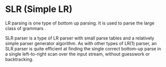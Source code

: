 # SLR (Simple LR)
LR parsing is one type of bottom up parsing. It is used to parse the large class of grammars .

SLR parser is a type of LR parser with small parse tables and a relatively simple parser generator algorithm. As with other types of LR(1) parser, an SLR parser is quite efficient at finding the single correct bottom-up parse in a single left-to-right scan over the input stream, without guesswork or backtracking.
